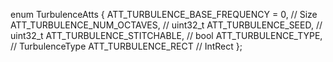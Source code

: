 enum TurbulenceAtts
{
   ATT_TURBULENCE_BASE_FREQUENCY = 0,            // Size
   ATT_TURBULENCE_NUM_OCTAVES,                      // uint32_t
   ATT_TURBULENCE_SEED,                                 // uint32_t
   ATT_TURBULENCE_STITCHABLE,                        // bool
   ATT_TURBULENCE_TYPE,                                 // TurbulenceType
   ATT_TURBULENCE_RECT                                  // IntRect
};